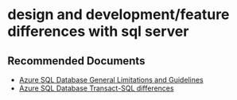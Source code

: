 <properties
	pageTitle="design and development/feature differences with sql server"
	description="design and development/feature differences with sql server"
	service="microsoft.sql"
	resource="servers"
	authors="aashu"
	displayOrder=""
	selfHelpType="generic"
	supportTopicIds="31980418"
	resourceTags=""
	productPesIds="13491"
	cloudEnvironments="public"
/>

# design and development/feature differences with sql server

## **Recommended Documents**

* [Azure SQL Database General Limitations and Guidelines](https://azure.microsoft.com/documentation/articles/sql-database-general-limitations/)<br>
* [Azure SQL Database Transact-SQL differences](https://azure.microsoft.com/documentation/articles/sql-database-transact-sql-information/)
